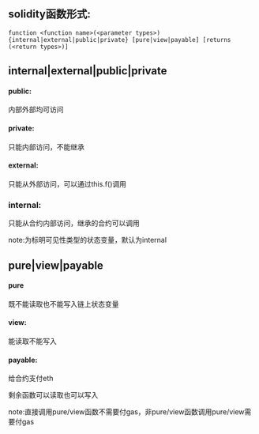 ## solidity函数形式:

``` solidity
function <function name>(<parameter types>) {internal|external|public|private} [pure|view|payable] [returns (<return types>)]
```

## internal|external|public|private

#### public: 
内部外部均可访问

#### private:
只能内部访问，不能继承

#### external:
只能从外部访问，可以通过this.f()调用

### internal:
只能从合约内部访问，继承的合约可以调用

note:为标明可见性类型的状态变量，默认为internal

## pure|view|payable

#### pure
既不能读取也不能写入链上状态变量
#### view:
能读取不能写入
#### payable:
给合约支付eth

剩余函数可以读取也可以写入

note:直接调用pure/view函数不需要付gas，非pure/view函数调用pure/view需要付gas
